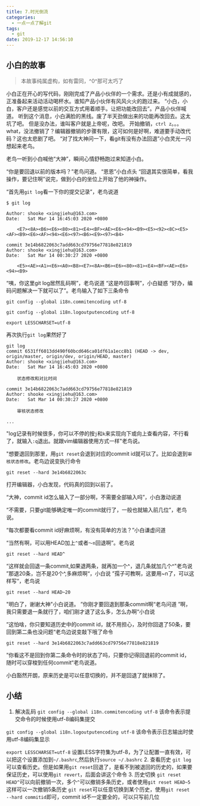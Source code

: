 ```yaml
---
title: 7.时光倒流
categories:
  - 一点一点了解git
tags:
  - git
date: 2019-12-17 14:56:10
---
```

## 小白的故事

> 本故事纯属虚构，如有雷同，^0^那可太巧了

小白正在开心的写代码，刚刚完成了产品小伙伴的一个需求。还是小有成就感的，正准备起来活动活动喝杯水。谁知产品小伙伴有风风火火的跑过来。
“小白，小白，客户还是感觉以前的交互方式用着顺手。让把功能改回去”。产品小伙伴喊道。
听到这个消息，小白满脸的黑线。废了半天劲做出来的功能再改回去。这太坑了吧。
但是没办法，谁叫客户就是上帝呢，改吧。
开始撤销，`ctrl z`。。。
what，没法撤销了？编辑器撤销的步骤有限，这可如何是好啊，难道要手动改代码？这也太悲剧了吧。
“对了找大神问一下，看git有没有办法回退”小白灵光一闪想起来老鸟。

老鸟一听到小白喊他“大神”，瞬间心情舒畅跑过来知道小白。

“你是要回退以前的版本吗？”老鸟问道。
“恩恩”小白点头
“回退其实很简单，看我操作，要记住啊”说完，做到小白的坐位上开始了他的神操作。

“首先用`git log`看一下你的提交记录”，老鸟说道
```
$ git log

Author: shooke <xingjiehu@163.com>
Date:   Sat Mar 14 16:45:03 2020 +0800

    <E7><8A><B6><E6><80><81><E4><BF><AE><E6><94><B9><E5><92><8C><E5><AF><B9><E6><AF><94><E6><97><B6><E9><97><B4>

commit 3e14b6822063c7add663cd79756e77818e821819
Author: shooke <xingjiehu@163.com>
Date:   Sat Mar 14 00:30:27 2020 +0800

    <E5><AE><A1><E6><A0><B8><E7><8A><B6><E6><80><81><E4><BF><AE><E6><94><B9>

```
“咦，你这里git log居然乱码啊”，老鸟说道
“这是咋回事啊”，小白疑惑
“好办，编码问题解决一下就可以了”。老鸟输入了如下三条命令
```
git config --global i18n.commitencoding utf-8

git config --global i18n.logoutputencoding utf-8

export LESSCHARSET=utf-8 

```
再次执行`git log`果然好了
```
git log
commit 6531ff6013dd490f60bcd646ca01df61a1ecc8b1 (HEAD -> dev, origin/master, origin/dev, origin/HEAD, master)
Author: shooke <xingjiehu@163.com>
Date:   Sat Mar 14 16:45:03 2020 +0800

    状态修改和对比时间

commit 3e14b6822063c7add663cd79756e77818e821819
Author: shooke <xingjiehu@163.com>
Date:   Sat Mar 14 00:30:27 2020 +0800

    审核状态修改

...
```
"log记录有时候很多，你可以不停的按`j`和`k`来实现向下或向上查看内容，不行看了，就输入`:q`退出。就跟vim编辑器使用方式一样"老鸟说。

"想要退回到那里，用`git reset`会退到对应的commit id就可以了。比如会退到`审核状态修改`。老鸟边说变执行命令
```
git reset --hard 3e14b6822063c
```
打开编辑器，小白发现，代码真的回到以前了。

“大神，commit id怎么输入了一部分啊，不需要全部输入吗”，小白激动说道

“不需要，只要git能够确定唯一的commit就行了，一般也就输入前几位”，老鸟说。

“每次都要看commit id好麻烦啊，有没有简单的方法？”小白谦虚问道

“当然有啊，可以用HEAD加上`^`或者`～n`回退啊”。老鸟说

```
git reset --hard HEAD^
```
“这样就会回退一条commit,如果退两条，就再加一个^，退几条就加几个^"老鸟说
”那退20条，岂不是20个^,多麻烦啊“，小白说
”孺子可教啊，这要用~n了，可以这样写“，老鸟说
```
git reset --hard HEAD~20
```
"明白了，谢谢大神"小白说道。
”你刚才要回退到那条commit啊“老鸟问道
”啊，我只需要退一条就行了，咱们刚才退了这么多，怎么办啊“小白说

”这怕啥，你只要知道历史中的commit id，就不用担心，及时你回退了50条，要回到第二条也没问题“老鸟边说变敲下哦了命令
```
git reset --hard 3e14b6822063c7add663cd79756e77818e821819
```
”你看这不是回到你第二条命令时的状态了吗，只要你记得回退前的commit id，随时可以穿梭到任何commit“老鸟说道。

小白豁然开朗，原来历史是可以任意切换的，并不是回退了就抹除了。






## 小结
1. 解决乱码
`git config --global i18n.commitencoding utf-8`  该命令表示提交命令的时候使用utf-8编码集提交

`git config --global i18n.logoutputencoding utf-8` 该命令表示日志输出时使用utf-8编码集显示

`export LESSCHARSET=utf-8` 设置LESS字符集为utf-8，为了让配置一直有效，可以把这个设置添加到`~/.bashrc`,然后执行`source ~/.bashrc`
2. 查看历史
`git log`可以查看历史。但是如果用`git reset`回退了，是看不到被退回的历史的，如果要保证历史，可以使用`git revert`，后面会讲这个命令
3. 历史切换
`git reset HEAD^`可以向前撤销一次，多个`^`可以撤销多条历史，或者使用`git reset HEAD~5`这样可以一次撤销5条历史
`git reset`可以任意切换到某个历史，使用`git reset --hard commitid`即可，commit id不一定要全的，可以只写前几位

